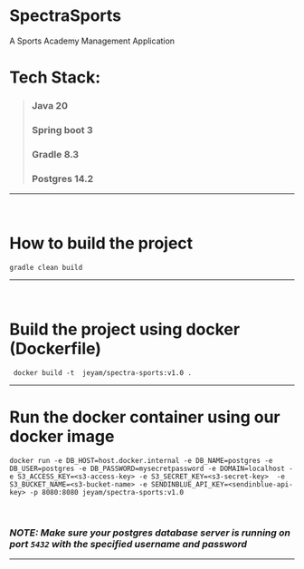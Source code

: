 # SpectraSports
A Sports Academy Management Application

# Tech Stack: 
>  ### Java 20 </br>
>  ### Spring boot 3 </br>
>  ### Gradle 8.3 </br>
>  ### Postgres 14.2
***
<br />

# How to build the project
`gradle clean build` 
***
<br />

# Build the project using docker (Dockerfile)
` docker build -t  jeyam/spectra-sports:v1.0 .`
***
# Run the docker container using our docker image

```
docker run -e DB_HOST=host.docker.internal -e DB_NAME=postgres -e DB_USER=postgres -e DB_PASSWORD=mysecretpassword -e DOMAIN=localhost -e S3_ACCESS_KEY=<s3-access-key> -e S3_SECRET_KEY=<s3-secret-key>  -e S3_BUCKET_NAME=<s3-bucket-name> -e SENDINBLUE_API_KEY=<sendinblue-api-key> -p 8080:8080 jeyam/spectra-sports:v1.0
```

<br />

### _NOTE: Make sure your postgres database server is running on port `5432` with the specified username and password_
***

